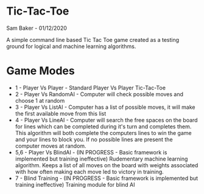 # Tic-Tac-Toe

Sam Baker - 01/12/2020

 A simple command line based Tic Tac Toe game created as a testing ground for logical and machine learning algorithms.

 # Game Modes
  - 1 - Player Vs Player - Standard Player Vs Player Tic-Tac-Toe
  - 2 - Player Vs RandomAI - Computer will check possible moves and choose 1 at random
  - 3 - Player Vs ListAI - Computer has a list of possible moves, it will make the first available move from this list
  - 4 - Player Vs LineAI - Computer will search the free spaces on the board for lines which can be completed during it's turn and completes them. This algorithm will both complete the computers lines to win the game and your lines to block you. If no possible lines are present the computer moves at random.
  - 5,6 - Player Vs BlindAI - (IN PROGRESS - Basic framework is implemented but training ineffective) Rudementary machine learning algorithm. Keeps a list of all moves on the board with weights associated with how often making each move led to victory in training. 
  - 7 - Blind Training - (IN PROGRESS - Basic framework is implemented but training ineffective) Training module for blind AI